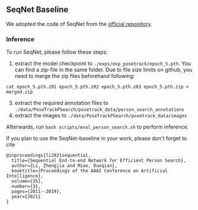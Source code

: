 ## SeqNet Baseline 

We adopted the code of SeqNet from the [official repository](https://github.com/serend1p1ty/SeqNet).

### Inference
To run SeqNet, please follow these steps:
1) extract the model checkpoint to `./exps/exp_posetrack/epoch_5.pth`. You can find a zip-file in the same folder. Due to file size limits on github, you need to merge the zip files beforehand following:
 ```
cat epoch_5.pth.z01 epoch_5.pth.z02 epoch_5.pth.z03 epoch_5.pth.zip > merged.zip
```
 
3) extract the required annotation files to `./data/PoseTrackPSearch/posetrack_data/person_search_annotations` 
4) extract the images to  `./data/PoseTrackPSearch/posetrack_data/images`

Afterwards, run `bash scripts/eval_person_search.sh` to perform inference. 

If you plan to use the SeqNet-baseline in your work, please don't forget to cite
```
@inproceedings{li2021sequential,
  title={Sequential End-to-end Network for Efficient Person Search},
  author={Li, Zhengjia and Miao, Duoqian},
  booktitle={Proceedings of the AAAI Conference on Artificial Intelligence},
  volume={35},
  number={3},
  pages={2011--2019},
  year={2021}
}
```
